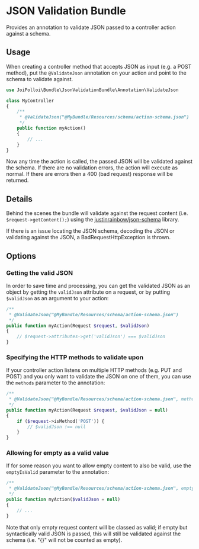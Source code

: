 # JSON Validation Bundle

Provides an annotation to validate JSON passed to a controller action against a schema.

## Usage

When creating a controller method that accepts JSON as input (e.g. a POST method), put the `@ValidateJson` annotation on your action and point to the schema to validate against.

```php
use JoiPolloi\Bundle\JsonValidationBundle\Annotation\ValidateJson

class MyController
{
    /**
     * @ValidateJson("@MyBundle/Resources/schema/action-schema.json")
     */
    public function myAction()
    {
        // ...
    }
}
```

Now any time the action is called, the passed JSON will be validated against the schema. If there are no validation errors, the action will execute as normal. If there are errors then a 400 (bad request) response will be returned.

## Details

Behind the scenes the bundle will validate against the request content (i.e. `$request->getContent();`) using the [justinrainbow/json-schema](https://github.com/justinrainbow/json-schema) library.

If there is an issue locating the JSON schema, decoding the JSON or validating against the JSON, a BadRequestHttpException is thrown.

## Options

### Getting the valid JSON

In order to save time and processing, you can get the validated JSON as an object by getting the `validJson` attribute on a request, or by putting `$validJson` as an argument to your action:

```php
/**
 * @ValidateJson("@MyBundle/Resources/schema/action-schema.json")
 */
public function myAction(Request $request, $validJson)
{
    // $request->attributes->get('validJson') === $validJson
}
```

### Specifying the HTTP methods to validate upon

If your controller action listens on multiple HTTP methods (e.g. PUT and POST) and you only want to validate the JSON on one of them, you can use the `methods` parameter to the annotation:

```php
/**
 * @ValidateJson("@MyBundle/Resources/schema/action-schema.json", methods={"POST"})
 */
public function myAction(Request $request, $validJson = null)
{
    if ($request->isMethod('POST')) {
        // $validJson !== null
    }
}
```

### Allowing for empty as a valid value

If for some reason you want to allow empty content to also be valid, use the `emptyIsValid` parameter to the annotation:

```php
/**
 * @ValidateJson("@MyBundle/Resources/schema/action-schema.json", emptyIsValid=true)
 */
public function myAction($validJson = null)
{
    // ...
}
```

Note that only empty request content will be classed as valid; if empty but syntactically valid JSON is passed, this will still be validated against the schema (i.e. "{}" will not be counted as empty).
